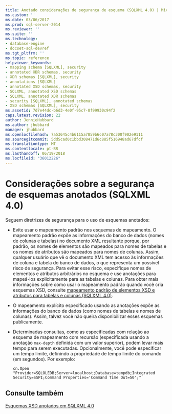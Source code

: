 ```yaml
---
title: Anotado considerações de segurança de esquema (SQLXML 4.0) | Microsoft Docs
ms.custom: ''
ms.date: 03/06/2017
ms.prod: sql-server-2014
ms.reviewer: ''
ms.suite: ''
ms.technology:
- database-engine
- docset-sql-devref
ms.tgt_pltfrm: ''
ms.topic: reference
helpviewer_keywords:
- mapping schema [SQLXML], security
- annotated XDR schemas, security
- XDR schemas [SQLXML], security
- annotations [SQLXML]
- annotated XSD schemas, security
- SQLXML, annotated XSD schemas
- SQLXML, annotated XDR schemas
- security [SQLXML], annotated schemas
- XSD schemas [SQLXML], security
ms.assetid: 7d7e44dc-b6d3-4e0f-95c7-8f99930c94f2
caps.latest.revision: 22
author: JennieHubbard
ms.author: jhubbard
manager: jhubbard
ms.openlocfilehash: 7a53645c4b6115a7859b6c07a78c300f902e9111
ms.sourcegitcommit: 5dd5cad0c1bbd308471d6c885f516948ad67dfcf
ms.translationtype: MT
ms.contentlocale: pt-BR
ms.lasthandoff: 06/19/2018
ms.locfileid: "36012226"
---
```

# <a name="annotated-schema-security-considerations-sqlxml-40"></a>Considerações sobre a segurança de esquemas anotados (SQLXML 4.0)
  Seguem diretrizes de segurança para o uso de esquemas anotados:  
  
-   Evite usar o mapeamento padrão nos esquemas de mapeamento. O mapeamento padrão expõe as informações do banco de dados (nomes de colunas e tabelas) no documento XML resultante porque, por padrão, os nomes de elementos são mapeados para nomes de tabelas e os nomes de atributos são mapeados para nomes de colunas. Assim, qualquer usuário que vê o documento XML tem acesso às informações de coluna e tabela do banco de dados, o que representa um possível risco de segurança. Para evitar esse risco, especifique nomes de elementos e atributos arbitrários no esquema e use anotações para mapeá-los explicitamente para as tabelas e colunas. Para obter mais informações sobre como usar o mapeamento padrão quando você cria esquemas XSD, consulte [mapeamento padrão de elementos XSD e atributos para tabelas e colunas &#40;SQLXML 4.0&#41;](../../sqlxml-annotated-xsd-schemas-using/default-mapping-of-xsd-elements-and-attributes-to-tables-and-columns-sqlxml-4-0.md).  
  
-   O mapeamento explícito especificado usando as anotações expõe as informações do banco de dados (como nomes de tabelas e nomes de colunas). Assim, talvez você não queira disponibilizar esses esquemas publicamente.  
  
-   Determinadas consultas, como as especificadas com relação ao esquema de mapeamento com recursão (especificada usando a anotação `max-depth` definida com um valor superior), podem levar mais tempo para serem executadas. Opcionalmente, você pode especificar um tempo limite, definindo a propriedade de tempo limite do comando (em segundos). Por exemplo:  
  
    ```  
    cn.Open "Provider=SQLOLEDB;Server=localhost;Database=tempdb;Integrated Security=SSPI;Command Properties='Command Time Out=50';"  
    ```  
  
## <a name="see-also"></a>Consulte também  
 [Esquemas XSD anotados em SQLXML 4.0](../../sqlxml/annotated-xsd-schemas/annotated-xsd-schemas-in-sqlxml-4-0.md)  
  
  